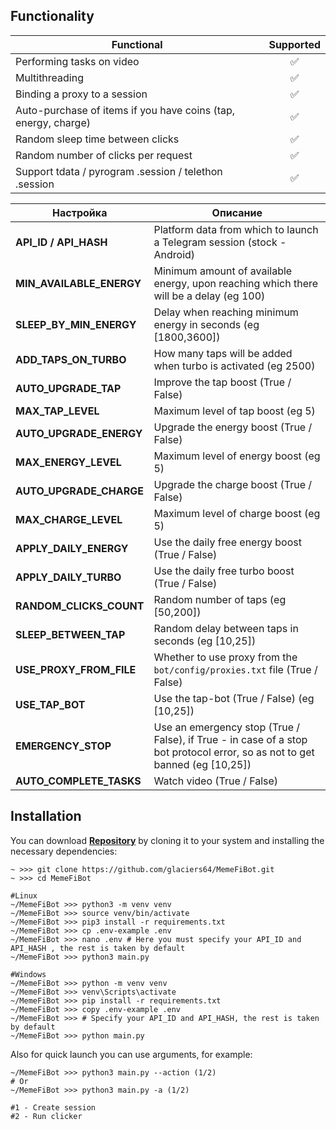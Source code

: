 
## Functionality
| Functional                                                     | Supported |
|----------------------------------------------------------------|:---------:|
| Performing tasks on video					 |     ✅    |
| Multithreading                                                 |     ✅    |
| Binding a proxy to a session                                   |     ✅    |
| Auto-purchase of items if you have coins (tap, energy, charge) |     ✅    |
| Random sleep time between clicks                               |     ✅    |
| Random number of clicks per request                            |     ✅    |
| Support tdata / pyrogram .session / telethon .session          |     ✅    |


| Настройка                | Описание                                                                                                                   |
|--------------------------|----------------------------------------------------------------------------------------------------------------------------|
| **API_ID / API_HASH**    | Platform data from which to launch a Telegram session (stock - Android)                                                    |
| **MIN_AVAILABLE_ENERGY** | Minimum amount of available energy, upon reaching which there will be a delay (eg 100)                                     |
| **SLEEP_BY_MIN_ENERGY**  | Delay when reaching minimum energy in seconds (eg [1800,3600])                                                             |
| **ADD_TAPS_ON_TURBO**    | How many taps will be added when turbo is activated (eg 2500)                                                              |
| **AUTO_UPGRADE_TAP**     | Improve the tap boost  (True / False)                                                                                      |
| **MAX_TAP_LEVEL**        | Maximum level of tap boost (eg 5)                                                                                          |
| **AUTO_UPGRADE_ENERGY**  | Upgrade the energy boost (True / False)                                                                                    |
| **MAX_ENERGY_LEVEL**     | Maximum level of energy boost (eg 5)                                                                                       |
| **AUTO_UPGRADE_CHARGE**  | Upgrade the charge boost (True / False)                                                                                    |
| **MAX_CHARGE_LEVEL**     | Maximum level of charge boost (eg 5)                                                                                       |
| **APPLY_DAILY_ENERGY**   | Use the daily free energy boost (True / False)                                                                             |
| **APPLY_DAILY_TURBO**    | Use the daily free turbo boost (True / False)                                                                              |
| **RANDOM_CLICKS_COUNT**  | Random number of taps (eg [50,200])                                                                                        |
| **SLEEP_BETWEEN_TAP**    | Random delay between taps in seconds (eg [10,25])                                                                          |
| **USE_PROXY_FROM_FILE**  | Whether to use proxy from the `bot/config/proxies.txt` file (True / False)                                                 |
| **USE_TAP_BOT**          | Use the tap-bot (True / False) (eg [10,25])                                                                                |
| **EMERGENCY_STOP**       | Use an emergency stop (True / False), if True - in case of a stop bot protocol error, so as not to get banned (eg [10,25]) |
| **AUTO_COMPLETE_TASKS**  | Watch video (True / False)													|

## Installation
You can download [**Repository**](https://github.com/glaciers64/MemeFiBot.git) by cloning it to your system and installing the necessary dependencies:
```shell
~ >>> git clone https://github.com/glaciers64/MemeFiBot.git
~ >>> cd MemeFiBot

#Linux
~/MemeFiBot >>> python3 -m venv venv
~/MemeFiBot >>> source venv/bin/activate
~/MemeFiBot >>> pip3 install -r requirements.txt
~/MemeFiBot >>> cp .env-example .env
~/MemeFiBot >>> nano .env # Here you must specify your API_ID and API_HASH , the rest is taken by default
~/MemeFiBot >>> python3 main.py

#Windows
~/MemeFiBot >>> python -m venv venv
~/MemeFiBot >>> venv\Scripts\activate
~/MemeFiBot >>> pip install -r requirements.txt
~/MemeFiBot >>> copy .env-example .env
~/MemeFiBot >>> # Specify your API_ID and API_HASH, the rest is taken by default
~/MemeFiBot >>> python main.py
```

Also for quick launch you can use arguments, for example:
```shell
~/MemeFiBot >>> python3 main.py --action (1/2)
# Or
~/MemeFiBot >>> python3 main.py -a (1/2)

#1 - Create session
#2 - Run clicker
```
